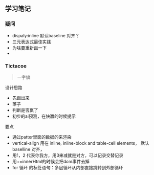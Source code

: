 ## 学习笔记
### 疑问
- dispaly:inline 默认baseline 对齐？
- 三元表达式最佳实践
- 为啥要重新画一下
- 

### Tictacoe
> 一字旗

设计思路
- 先画出来
- 落子
- 判断是否赢了
- 初步的ai预测，在快赢的时候提示

要点
- 通过patter里面的数据的来渲染
- vertical-align 用在 inline, inline-block and table-cell elements， 默认baselline 对齐，
- 用1，2 代表你我方，用3来减就是对方，可以记录交替记录
- 用+=innerHtml的时候会把dom事件去掉
- for 循环 的标签语句：多层循环从内部直接跳转到外部循环
